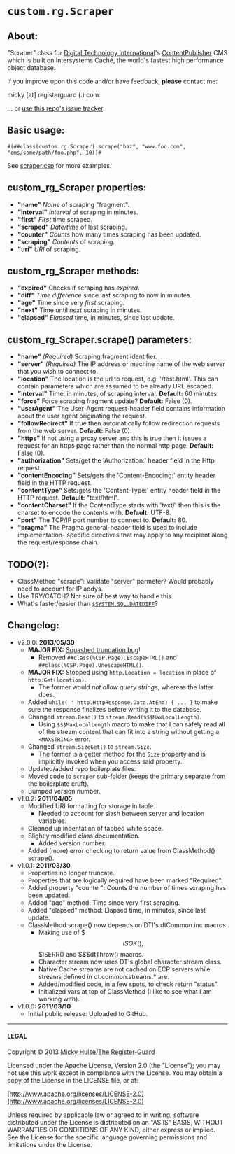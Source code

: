 # `custom.rg.Scraper`

## About:

"Scraper" class for [Digital Technology International](http://dtint.com/)'s [ContentPublisher](http://dtint.com/Solutions/ContentPublisher) CMS which is built on Intersystems Caché, the world's fastest high performance object database.

If you improve upon this code and/or have feedback, __please__ contact me:

micky [at] registerguard (.) com.

... or [use this repo's issue tracker](https://github.com/registerguard/custom.rg.Scraper/issues).

## Basic usage:

    #(##class(custom.rg.Scraper).scrape("baz", "www.foo.com", "cms/some/path/foo.php", 10))#

See [scraper.csp](https://github.com/registerguard/custom.rg.Scraper/blob/master/scraper/scraper.csp) for more examples.

## custom_rg_Scraper properties:

* __"name"__ _Name_ of scraping "fragment".
* __"interval"__ _Interval_ of scraping in minutes.
* __"first"__ _First_ time scraped.
* __"scraped"__ _Date/time_ of last scraping.
* __"counter"__ _Counts_ how many times scraping has been updated.
* __"scraping"__ _Contents_ of scraping.
* __"uri"__ _URI_ of scraping.

## custom_rg_Scraper methods:

* __"expired"__ Checks if scraping has _expired_.
* __"diff"__ _Time difference_ since last scraping to now in minutes.
* __"age"__ Time since very _first_ scraping.
* __"next"__ Time until _next_ scraping in minutes.
* __"elapsed"__ _Elapsed_ time, in minutes, since last update.

## custom_rg_Scraper.scrape() parameters:

* __"name"__ _(Required)_ Scraping fragment identifier.
* __"server"__ _(Required)_ The IP address or machine name of the web server that you wish to connect to.
* __"location"__ The location is the url to request, e.g. '/test.html'. This can contain parameters which are assumed to be already URL escaped.
* __"interval"__ Time, in minutes, of scraping interval. __Default:__ 60 minutes.
* __"force"__ Force scraping fragment update? __Default:__ False (0).
* __"userAgent"__ The User-Agent request-header field contains information about the user agent originating the request.
* __"followRedirect"__ If true then automatically follow redirection requests from the web server. __Default:__ False (0).
* __"https"__ If not using a proxy server and this is true then it issues a request for an https page rather than the normal http page. __Default:__ False (0).
* __"authorization"__ Sets/get the 'Authorization:' header field in the Http request.
* __"contentEncoding"__ Sets/gets the 'Content-Encoding:' entity header field in the HTTP request.
* __"contentType"__ Sets/gets the 'Content-Type:' entity header field in the HTTP request. __Default:__ "text/html".
* __"contentCharset"__ If the ContentType starts with 'text/' then this is the charset to encode the contents with. __Default:__ UTF-8.
* __"port"__ The TCP/IP port number to connect to. __Default:__ 80.
* __"pragma"__ The Pragma general-header field is used to include implementation- specific directives that may apply to any recipient along the request/response chain.

## TODO(?):

* ClassMethod "scrape": Validate "server" parmeter? Would probably need to account for IP addys.* Use TRY/CATCH? Not sure of best way to handle this.* What's faster/easier than [`$SYSTEM.SQL.DATEDIFF`](http://docs.intersystems.com/cache20091/csp/docbook/DocBook.UI.Page.cls?KEY=RSQL_datediff)?


## Changelog:

* v2.0.0: __2013/05/30__
	* **MAJOR FIX:** [Squashed truncation bug](https://github.com/registerguard/custom.rg.Scraper/issues/1)!
		* Removed `##class(%CSP.Page).EscapeHTML()` and `##class(%CSP.Page).UnescapeHTML()`.
	* **MAJOR FIX:** Stopped using `http.Location = location` in place of `http.Get(location)`.
		* The former would _not allow query strings_, whereas the latter does.
	* Added `while( ' http.HttpResponse.Data.AtEnd) { ... }` to make sure the response finalizes before writing it to the database.
	* Changed `stream.Read()` to `stream.Read($$$MaxLocalLength)`.
		* Using `$$$MaxLocalLength` macro to make that I can safely read all of the stream content that can fit into a string without getting a `<MAXSTRING>` error.
	* Changed `stream.SizeGet()` to `stream.Size`.
		* The former is a getter method for the `Size` property and is implicitly invoked when you access said property.
	* Updated/added repo boilerplate files.
	* Moved code to `scraper` sub-folder (keeps the primary separate from the boilerplate cruft).
	* Bumped version number.
* v1.0.2: __2011/04/05__
	* Modified URI formatting for storage in table.
		* Needed to account for slash between server and location variables.
	* Cleaned up indentation of tabbed white space.
	* Slightly modified class documentation.
		* Added version number.
	* Added (more) error checking to return value from ClassMethod() scrape().
* v1.0.1: __2011/03/30__
	* Properties no longer truncate.
	* Properties that are logically required have been marked "Required".
	* Added property "counter": Counts the number of times scraping has been updated.
	* Added "age" method: Time since very first scraping.
	* Added "elapsed" method: Elapsed time, in minutes, since last update.
	* ClassMethod scrape() now depends on DTI's dtCommon.inc macros.
		* Making use of $$$ISOK(), $$$ISERR() and $$$dtThrow() macros.
		* Character stream now uses DT's global character stream class.
		* Native Cache streams are not cached on ECP servers while streams defined in dt.common.streams.* are.
		* Added/modified code, in a few spots, to check return "status".
		* Initialized vars at top of ClassMethod (I like to see what I am working with).
* v1.0.0: __2011/03/10__
	* Initial public release: Uploaded to GitHub.

---

#### LEGAL

Copyright &copy; 2013 [Micky Hulse](http://hulse.me)/[The Register-Guard](http://registerguard.com)

Licensed under the Apache License, Version 2.0 (the "License"); you may not use this work except in compliance with the License. You may obtain a copy of the License in the LICENSE file, or at:

[http://www.apache.org/licenses/LICENSE-2.0](http://www.apache.org/licenses/LICENSE-2.0)

Unless required by applicable law or agreed to in writing, software distributed under the License is distributed on an "AS IS" BASIS, WITHOUT WARRANTIES OR CONDITIONS OF ANY KIND, either express or implied. See the License for the specific language governing permissions and limitations under the License.
